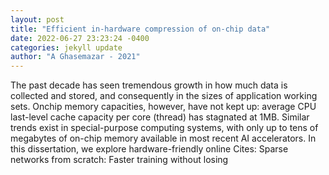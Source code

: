 ```yaml
--- 
layout: post 
title: "Efficient in-hardware compression of on-chip data" 
date: 2022-06-27 23:23:24 -0400 
categories: jekyll update 
author: "A Ghasemazar - 2021" 
--- 
```

The past decade has seen tremendous growth in how much data is collected and stored, and consequently in the sizes of application working sets. Onchip memory capacities, however, have not kept up: average CPU last-level cache capacity per core (thread) has stagnated at 1MB. Similar trends exist in special-purpose computing systems, with only up to tens of megabytes of on-chip memory available in most recent AI accelerators. In this dissertation, we explore hardware-friendly online Cites: Sparse networks from scratch: Faster training without losing